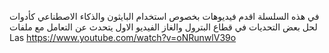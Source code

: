 في هذه السلسلة اقدم فيديوهات بخصوص استخدام البايثون والذكاء الاصطناعي كأدوات لحل بعض التحديات في قطاع البترول والغاز
الفيديو الاول يتحدث عن التعامل مع ملفات Las
https://www.youtube.com/watch?v=oNRunwlV39o
